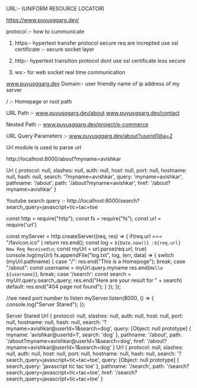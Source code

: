 URL:- (UNIFORM RESOURCE LOCATOR)

https://www.puyusggarg.dev/

protocol :- how to cummunicate

1.  https:- hypertext transfer protocol secure
    req are increpted
    use ssl certificate :- secure socket layer

2.  http:- hypertext transition protocol
    dont use ssl certificate
    less secure

3.  ws:- for web socket
    real time communication

www.puyusggarg.dev
Domain:- user friendly name of ip address of my server

/ :- Homepage or root path

URL Path :-
www.puyusggarg.dev/about
www.puyusggarg.dev/contact

Nested Path :-
www.puyusggarg.dev/project/e-commerce

URL Query Parameters :-
www.puyusggarg.dev/about?userid1@a=2    

Url module is used to parse url

http://localhost:8000/about?myname=avishkar

Url {
protocol: null,
slashes: null,
auth: null,
host: null,
port: null,
hostname: null,
hash: null,
search: '?myname=avishkar',
query: 'myname=avishkar',
pathname: '/about',
path: '/about?myname=avishkar',
href: '/about?myname=avishkar'
}

Youtube search query :-
http://localhost:8000/search?search_query=javascript+tic+tac+toe

const http = require("http");
const fs = require("fs");
const url = require('url')

const myServer = http.createServer((req, res) => {
if(req.url === "/favicon.ico" ) return res.end();
const log = `${Date.now()} :${req.url}  New Req Received\n`;
const myUrl = url.parse(req.url, true)
console.log(myUrl)
fs.appendFile("log.txt", log, (err, data) => {
switch (myUrl.pathname) {
case "/":
res.end("This is a Homepoge");
break;
case "/about":
const username = myUrl.query.myname
res.end(`Hello ${username}`);
break;
case '/search':
const search = myUrl.query.search_query;
res.end("Here are your result for " + search)
default:
res.end("404 page not found");
}
});
});

//we need port number to listen
myServer.listen(8000, () => {
console.log("Server Stared");
});

Server Stared
Url {
protocol: null,
slashes: null,
auth: null,
host: null,
port: null,
hostname: null,
hash: null,
search: '?myname=avishkar@userId=1&search=dog',
query: [Object: null prototype] {
myname: 'avishkar@userId=1',
search: 'dog'
},
pathname: '/about',
path: '/about?myname=avishkar@userId=1&search=dog',
href: '/about?myname=avishkar@userId=1&search=dog'
}
Url {
protocol: null,
slashes: null,
auth: null,
host: null,
port: null,
hostname: null,
hash: null,
search: '?search_query=javascript+tic+tac+toe',
query: [Object: null prototype] { search_query: 'javascript tic tac toe' },
pathname: '/search',
path: '/search?search_query=javascript+tic+tac+toe',
href: '/search?search_query=javascript+tic+tac+toe'
}
